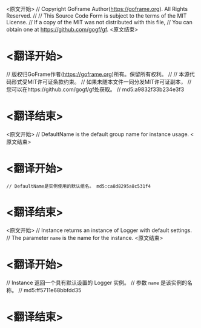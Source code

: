 
<原文开始>
// Copyright GoFrame Author(https://goframe.org). All Rights Reserved.
//
// This Source Code Form is subject to the terms of the MIT License.
// If a copy of the MIT was not distributed with this file,
// You can obtain one at https://github.com/gogf/gf.
<原文结束>

# <翻译开始>
// 版权归GoFrame作者(https://goframe.org)所有。保留所有权利。
//
// 本源代码形式受MIT许可证条款约束。
// 如果未随本文件一同分发MIT许可证副本，
// 您可以在https://github.com/gogf/gf处获取。
// md5:a9832f33b234e3f3
# <翻译结束>


<原文开始>
// DefaultName is the default group name for instance usage.
<原文结束>

# <翻译开始>
	// DefaultName是实例使用的默认组名。 md5:ca8d8295a8c531f4
# <翻译结束>


<原文开始>
// Instance returns an instance of Logger with default settings.
// The parameter `name` is the name for the instance.
<原文结束>

# <翻译开始>
// Instance 返回一个具有默认设置的 Logger 实例。
// 参数 `name` 是该实例的名称。
// md5:ff5711e68bbfdd35
# <翻译结束>

